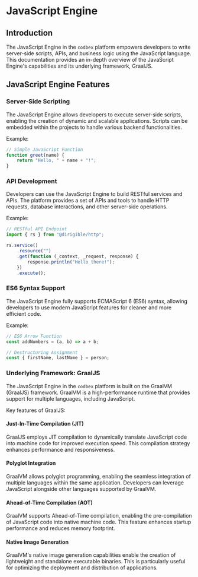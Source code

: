 # JavaScript Engine

## Introduction

The JavaScript Engine in the `codbex` platform empowers developers to write server-side scripts, APIs, and business logic using the JavaScript language. This documentation provides an in-depth overview of the JavaScript Engine's capabilities and its underlying framework, GraalJS.

## JavaScript Engine Features

### Server-Side Scripting

The JavaScript Engine allows developers to execute server-side scripts, enabling the creation of dynamic and scalable applications. Scripts can be embedded within the projects to handle various backend functionalities.

Example:

```javascript
// Simple JavaScript Function
function greet(name) {
    return "Hello, " + name + "!";
}
```

### API Development

Developers can use the JavaScript Engine to build RESTful services and APIs. The platform provides a set of APIs and tools to handle HTTP requests, database interactions, and other server-side operations.

Example:

```javascript
// RESTful API Endpoint
import { rs } from "@dirigible/http";

rs.service()
    .resource("")
    .get(function (_context, _request, response) {
        response.println("Hello there!");
    })
    .execute();
```

### ES6 Syntax Support

The JavaScript Engine fully supports ECMAScript 6 (ES6) syntax, allowing developers to use modern JavaScript features for cleaner and more efficient code.

Example:

```javascript
// ES6 Arrow Function
const addNumbers = (a, b) => a + b;

// Destructuring Assignment
const { firstName, lastName } = person;
```

### Underlying Framework: GraalJS

The JavaScript Engine in the `codbex` platform is built on the GraalVM (GraalJS) framework. GraalVM is a high-performance runtime that provides support for multiple languages, including JavaScript.

Key features of GraalJS:

#### Just-In-Time Compilation (JIT)

GraalJS employs JIT compilation to dynamically translate JavaScript code into machine code for improved execution speed. This compilation strategy enhances performance and responsiveness.

#### Polyglot Integration

GraalVM allows polyglot programming, enabling the seamless integration of multiple languages within the same application. Developers can leverage JavaScript alongside other languages supported by GraalVM.

#### Ahead-of-Time Compilation (AOT)

GraalVM supports Ahead-of-Time compilation, enabling the pre-compilation of JavaScript code into native machine code. This feature enhances startup performance and reduces memory footprint.

#### Native Image Generation

GraalVM's native image generation capabilities enable the creation of lightweight and standalone executable binaries. This is particularly useful for optimizing the deployment and distribution of applications.


